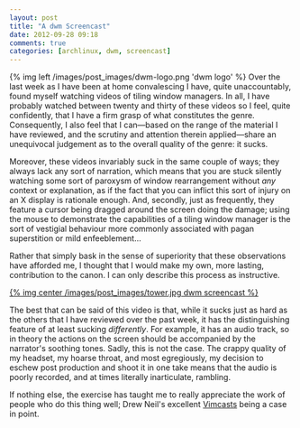```yaml
---
layout: post
title: "A dwm Screencast"
date: 2012-09-28 09:18
comments: true
categories: [archlinux, dwm, screencast]
---
```

{% img left /images/post_images/dwm-logo.png 'dwm logo' %}
Over the last week as I have been at home convalescing I have, quite unaccountably,
found myself watching videos of tiling window managers. In all, I have probably watched
between twenty and thirty of these videos so I feel, quite confidently, that I have a
firm grasp of what constitutes the genre. Consequently, I also feel that I can&mdash;based
on the range of the material I have reviewed, and the scrutiny and attention therein
applied&mdash;share an unequivocal judgement as to the overall quality of the genre: it
sucks. 

Moreover, these videos invariably suck in the same couple of ways; they always lack
any sort of narration, which means that you are stuck silently watching some sort of 
paroxysm of window rearrangement without *any* context or explanation, as if the fact 
that you can inflict this sort of injury on an X display is rationale enough. And, 
secondly, just as frequently, they feature a cursor being dragged around the screen 
doing the damage; using the mouse to demonstrate the capabilities of a tiling window 
manager is the sort of vestigial behaviour more commonly associated with pagan
superstition or mild enfeeblement…

Rather that simply bask in the sense of superiority that these observations have 
afforded me, I thought that I would make my own, more lasting, contribution to the
canon. I can only describe this process as instructive.

[{% img center /images/post_images/tower.jpg dwm screencast %}](http://www.youtube.com/watch?v=GQ5s6T25jCc)

The best that can be said of this video is that, while it sucks just as hard as the others
that I have reviewed over the past week, it has the distinguishing feature of at least
sucking *differently*. For example, it has an audio track, so in theory the actions on the
screen should be accompanied by the narrator's soothing tones. Sadly, this is not the case.
The crappy quality of my headset, my hoarse throat, and most egregiously, my decision to eschew
post production and shoot it in one take means that the audio is poorly recorded, and at times 
literally inarticulate, rambling.

If nothing else, the exercise has taught me to really appreciate the work of people who
do this thing well; Drew Neil's excellent
[Vimcasts](http://vimcasts.org/ 'The Vimcasts homepage') being a case in point.
